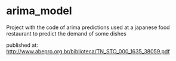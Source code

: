 # arima_model

Project with the code of arima predictions used at a japanese food restaurant to predict the demand of some dishes

published at: http://www.abepro.org.br/biblioteca/TN_STO_000_1635_38059.pdf
